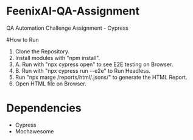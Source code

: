 # FeenixAI-QA-Assignment
QA Automation Challenge Assignment - Cypress


#How to Run

1. Clone the Repository.
2. Install modules with "npm install".
3. A. Run with "npx cypress open" to see E2E testing on Browser.
3. B. Run with "npx cypress run --e2e" to Run Headless.
4. Run "npx marge /reports/html/.jsons/" to generate the HTML Report.
5. Open HTML file on Browser.

# Dependencies
* Cypress
* Mochawesome
